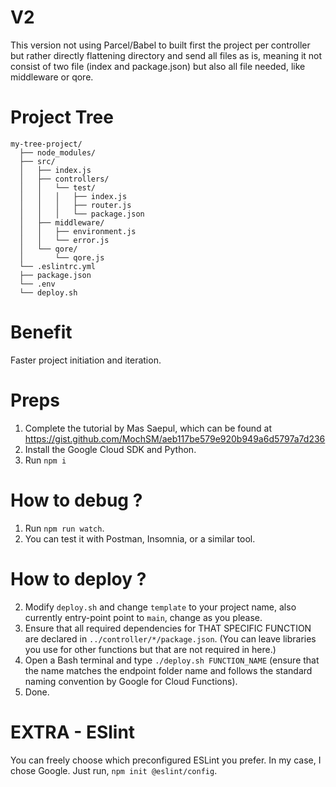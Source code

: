# V2

This version not using Parcel/Babel to built first the project per controller but rather directly flattening directory and send all files as is, meaning it not consist of two file (index and package.json) but also all file needed, like middleware or qore.

# Project Tree

```
my-tree-project/
  ├── node_modules/
  ├── src/
  │   ├── index.js
  │   ├── controllers/
  │   │   └── test/ 
  │   │   │   ├── index.js
  │   │   │   ├── router.js
  │   │   │   └── package.json
  │   ├── middleware/
  │   │   ├── environment.js
  │   │   └── error.js
  │   └── qore/
  │       └── qore.js
  └── .eslintrc.yml
  ├── package.json
  └── .env
  └── deploy.sh
```


# Benefit

Faster project initiation and iteration.

# Preps

1. Complete the tutorial by Mas Saepul, which can be found at https://gist.github.com/MochSM/aeb117be579e920b949a6d5797a7d236
2. Install the Google Cloud SDK and Python.
3. Run `npm i` 

# How to debug ?

1. Run `npm run watch`. 
2. You can test it with Postman, Insomnia, or a similar tool.

# How to deploy ?

2. Modify `deploy.sh` and change `template` to your project name, also currently entry-point point to `main`, change as you please.
3. Ensure that all required dependencies for THAT SPECIFIC FUNCTION are declared in `../controller/*/package.json`. (You can leave libraries you use for other functions but that are not required in here.)
4. Open a Bash terminal and type `./deploy.sh FUNCTION_NAME` (ensure that the name matches the endpoint folder name and follows the standard naming convention by Google for Cloud Functions).
5. Done.

# EXTRA - ESlint

You can freely choose which preconfigured ESLint you prefer. In my case, I chose Google. Just run, `npm init @eslint/config`.

